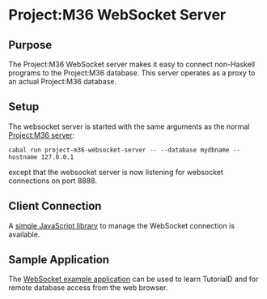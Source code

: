 # Project:M36 WebSocket Server

## Purpose

The Project:M36 WebSocket server makes it easy to connect non-Haskell programs to the Project:M36 database. This server operates as a proxy to an actual Project:M36 database.

## Setup

The websocket server is started with the same arguments as the normal [Project:M36 server](docs/server_mode.markdown):

```
cabal run project-m36-websocket-server -- --database mydbname --hostname 127.0.0.1
```

except that the websocket server is now listening for websocket connections on port 8888.

## Client Connection

A [simple JavaScript library](/ProjectM36/Server/WebSocket/project-m36.js) to manage the WebSocket connection is available.

## Sample Application

The [WebSocket example application](/ProjectM36/Server/WebSocket/websocket-client.html) can be used to learn TutorialD and for remote database access from the web browser.
